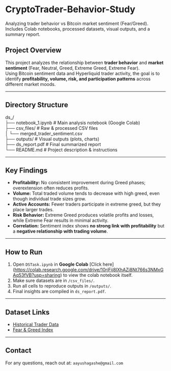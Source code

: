 # CryptoTrader-Behavior-Study
Analyzing trader behavior vs Bitcoin market sentiment (Fear/Greed). Includes Colab notebooks, processed datasets, visual outputs, and a summary report.

##  Project Overview
This project analyzes the relationship between **trader behavior** and **market sentiment** (Fear, Neutral, Greed, Extreme Greed, Extreme Fear).  
Using Bitcoin sentiment data and Hyperliquid trader activity, the goal is to identify **profitability, volume, risk, and participation patterns** across different market moods.

---

##  Directory Structure
ds_<yourname>/<br>
├── notebook_1.ipynb # Main analysis notebook (Google Colab)<br>
├── csv_files/ # Raw & processed CSV files<br>
│ └── merged_trader_sentiment.csv<br>
├── outputs/ # Visual outputs (plots, charts)<br>
├── ds_report.pdf # Final summarized report<br>
└── README.md # Project description & instructions<br>


---

## Key Findings
- **Profitability:** No consistent improvement during Greed phases; overextension often reduces profits.  
- **Volume:** Total traded volume tends to decrease with high greed, even though individual trade sizes grow.  
- **Active Accounts:** Fewer traders participate in extreme greed, but they place larger trades.  
- **Risk Behavior:** Extreme Greed produces volatile profits and losses, while Extreme Fear results in minimal activity.  
- **Correlation:** Sentiment index shows **no strong link with profitability** but a **negative relationship with trading volume**.  

---

## How to Run
1. Open `DSTask.ipynb` in **Google Colab** [Click here] (https://colab.research.google.com/drive/10rjFij8IXhAZi8Nt766s3NMxGAq53fVB?usp=sharing) to view the colab notebook itself.  
2. Make sure datasets are in `/csv_files/`.  
3. Run all cells to reproduce outputs in `/outputs/`.  
4. Final insights are compiled in `ds_report.pdf`.  

---

## Dataset Links
- [Historical Trader Data](https://drive.google.com/file/d/1IAfLZwu6rJzyWKgBToqwSmmVYU6VbjVs/view?usp=sharing)  
- [Fear & Greed Index](https://drive.google.com/file/d/1PgQC0tO8XN-wqkNyghWc_-mnrYv_nhSf/view?usp=sharing)  

---

##  Contact
For any questions, reach out at: `aayushagashe@gmail.com`  
